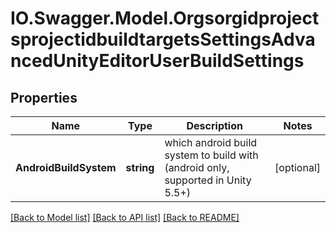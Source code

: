 # IO.Swagger.Model.OrgsorgidprojectsprojectidbuildtargetsSettingsAdvancedUnityEditorUserBuildSettings
## Properties

Name | Type | Description | Notes
------------ | ------------- | ------------- | -------------
**AndroidBuildSystem** | **string** | which android build system to build with (android only, supported in Unity 5.5+) | [optional] 

[[Back to Model list]](../README.md#documentation-for-models) [[Back to API list]](../README.md#documentation-for-api-endpoints) [[Back to README]](../README.md)

